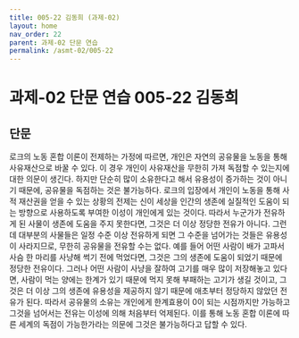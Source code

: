 ```yaml
---
title: 005-22 김동희 (과제-02)
layout: home
nav_order: 22
parent: 과제-02 단문 연습
permalink: /asmt-02/005-22
---
```


# 과제-02 단문 연습 005-22 김동희

## 단문

로크의 노동 혼합 이론이 전제하는 가정에 따르면, 개인은 자연의 공유물을 노동을 통해 사유재산으로 바꿀 수 있다. 이 경우 개인이 사유재산을 무한히 가져 독점할 수 있는지에 대한 의문이 생긴다. 하지만 단순히 많이 소유한다고 해서 유용성이 증가하는 것이 아니기 때문에, 공유물을 독점하는 것은 불가능하다. 로크의 입장에서 개인이 노동을 통해 사적 재산권을 얻을 수 있는 상황의 전제는 신이 세상을 인간의 생존에 실질적인 도움이 되는 방향으로 사용하도록 부여한 이성이 개인에게 있는 것이다. 따라서 누군가가 전유하게 된 사물이 생존에 도움을 주지 못한다면, 그것은 더 이상 정당한 전유가 아니다. 그런데 대부분의 사물들은 일정 수준 이상 전유하게 되면 그 수준을 넘어가는 것들은 유용성이 사라지므로, 무한히 공유물을 전유할 수는 없다. 예를 들어 어떤 사람이 배가 고파서 사슴 한 마리를 사냥해 썩기 전에 먹었다면, 그것은 그의 생존에 도움이 되었기 때문에 정당한 전유이다. 그러나 어떤 사람이 사냥을 잘하여 고기를 매우 많이 저장해놓고 있다면, 사람이 먹는 양에는 한계가 있기 때문에 먹지 못해 부패하는 고기가 생길 것이고, 그것은 더 이상 그의 생존에 유용성을 제공하지 않기 때문에 애초부터 정당하지 않았던 전유가 된다. 따라서 공유물의 소유는 개인에게 한계효용이 0이 되는 시점까지만 가능하고 그것을 넘어서는 전유는 이성에 의해 처음부터 억제된다. 이를 통해 노동 혼합 이론에 따른 세계의 독점이 가능한가라는 의문에 그것은 불가능하다고 답할 수 있다. 
